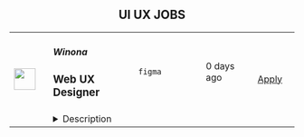 <div align="center"><h2>UI UX JOBS</h2></div><table><tr>
                <td width="100" height="100" rowspan="2">
                    <img src="https://yt3.googleusercontent.com/k45HnnNMWgPv-xF3D-u2ThxmesDOeU0p02rNJpbRWLes2Z18WpkLgXEE7XuBLkkzN_38AFnp3A=s160-c-k-c0x00ffffff-no-rj" width="38px" height="auto">
                </td>
                <td width="300">
                    <h5>Winona</h5>
                    <h3>Web UX Designer</h3>
                </td>
                <td width="300">
                    <code>figma</code>
                </td>
                <td width="200">
                <text>0 days ago</text>
                </td>
                <td width="100" rowspan="2">
                <a href="https://www.realworkfromanywhere.com/jobs/web-ux-designer-winona-3593" align="right" target="_blank">Apply</a>
                </td>
            </tr>
            <tr>
                <td colspan="3">
                <details><summary>Description</summary>
                <p style="min-height:1.5em"><strong>About Winona:</strong></p><p style="min-height:1.5em"><a target="_blank" rel="noopener noreferrer nofollow" href="https://bywinona.com">Winona</a> is one of the leading telemedicine companies providing HRT for women in menopause. We’ve built all of our technology in house including an EHR, patient care admin system, patient portal, website, marketing technology etc. Winona has two compounding pharmacies and a team of in house physicians providing world-class care via a fully vertically integrated business model.</p><p style="min-height:1.5em"></p><p style="min-height:1.5em"><strong>About the role:</strong></p><p style="min-height:1.5em">We're looking for a full-time remote <strong>Web UX Designer </strong>who is passionate about crafting intuitive, conversion-focused digital experiences. In this role, you will lead the design of A/B test variations and product enhancements, using Figma to translate data-driven insights into user-centric designs. You’ll collaborate closely with cross-functional teams and thrive in an agile environment where curiosity and adaptability are key.</p><p style="min-height:1.5em"></p><p style="min-height:1.5em"><strong>Seniority Level: </strong>Mid-level</p><p style="min-height:1.5em"></p><p style="min-height:1.5em"><strong>Responsibilities:</strong></p><ul style="min-height:1.5em"><li><p style="min-height:1.5em">Design intuitive, user-centered web interfaces using Figma, with a focus on conversion rate optimization (CRO) and product improvements.</p></li><li><p style="min-height:1.5em">Collaborate with product managers, developers, and marketing teams to create and iterate on designs that align with business goals and drive user engagement.</p></li><li><p style="min-height:1.5em">Participate in agile workflows, adapting designs quickly based on feedback, test results, or shifting priorities.</p></li><li><p style="min-height:1.5em">Ensure consistency in design systems and maintain a high standard of visual and functional quality.</p></li><li><p style="min-height:1.5em">Interpret and apply research findings from CRO specialists to make informed design decisions that optimize user experiences.</p></li><li><p style="min-height:1.5em">Create and maintain organized, high-fidelity mockups in Figma, ensuring clear handoff and communication with developers.</p></li></ul><p style="min-height:1.5em"></p><p style="min-height:1.5em"><strong>Qualifications</strong>:</p><ul style="min-height:1.5em"><li><p style="min-height:1.5em">Proven experience in UX design with a strong portfolio showcasing web projects and design system proficiency.</p></li><li><p style="min-height:1.5em">Figma Expertise: At least 4 years of professional experience with Figma, demonstrating deep expertise in utilizing advanced features such as auto layout, components, and design systems to create efficient and scalable designs.</p></li><li><p style="min-height:1.5em">CRO Experience: Proven success designing for CRO, with a track record of improving conversion metrics through UX design.</p></li><li><p style="min-height:1.5em">UX Knowledge: Strong understanding of UX principles, user research, and usability testing methodologies.</p></li><li><p style="min-height:1.5em">Agility: Ability to work effectively in a fast-paced, agile environment and pivot quickly based on new insights or priorities.</p></li><li><p style="min-height:1.5em">Excellent communication and collaboration skills to work cross-functionally with stakeholders.</p></li><li><p style="min-height:1.5em">Experience with A/B testing platforms (e.g., Optimizely) and a working knowledge of web analytics tools is a plus</p></li></ul><p style="min-height:1.5em"></p><p style="min-height:1.5em"><strong>What’s in it for you?</strong></p><p style="min-height:1.5em">As a full-time member of our team, you’ll enjoy:</p><ul style="min-height:1.5em"><li><p style="min-height:1.5em">Flexible hours, work wherever you choose</p></li><li><p style="min-height:1.5em">Unlimited Paid Time Off</p></li><li><p style="min-height:1.5em">Paid non-working holidays per country of residence</p></li><li><p style="min-height:1.5em">Pro-rated 13th-month bonus in select regions</p></li><li><p style="min-height:1.5em">Referral Incentives</p></li><li><p style="min-height:1.5em">Financial support for online courses</p></li><li><p style="min-height:1.5em">Fun and casual work environment</p></li><li><p style="min-height:1.5em">Employee engagement activities and virtual gatherings</p></li><li><p style="min-height:1.5em">We are a diverse, global team! 🌍</p></li></ul><p style="min-height:1.5em"></p><p style="min-height:1.5em"><em><strong>Equal Employment Opportunity</strong></em></p><p style="min-height:1.5em"><em>Winona provides equal employment opportunities to all qualified individuals without regard to race, color, religion, sex, gender identity, sexual orientation, pregnancy, age, national origin, physical or mental disability, military or veteran status, genetic information, or any other protected classification. Equal employment opportunity extends to all aspects of employment including, but not limited to, recruitment, hiring, training, promotion, demotion, transfer, leaves of absence, and termination. Winona takes allegations of discrimination, harassment, and retaliation seriously and will promptly investigate such behaviors.</em></p>
                </details>
                </td>
            </tr></table>